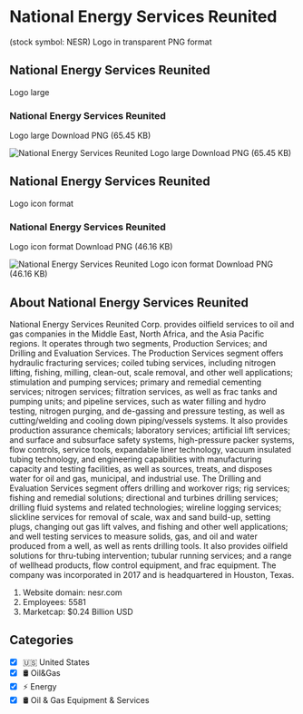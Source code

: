 # National Energy Services Reunited
 (stock symbol: NESR) Logo in transparent PNG format

## National Energy Services Reunited
 Logo large

### National Energy Services Reunited
 Logo large Download PNG (65.45 KB)

![National Energy Services Reunited
 Logo large Download PNG (65.45 KB)](/img/orig/NESR_BIG-7437b24e.png)

## National Energy Services Reunited
 Logo icon format

### National Energy Services Reunited
 Logo icon format Download PNG (46.16 KB)

![National Energy Services Reunited
 Logo icon format Download PNG (46.16 KB)](/img/orig/NESR-fba0f18c.png)

## About National Energy Services Reunited


National Energy Services Reunited Corp. provides oilfield services to oil and gas companies in the Middle East, North Africa, and the Asia Pacific regions. It operates through two segments, Production Services; and Drilling and Evaluation Services. The Production Services segment offers hydraulic fracturing services; coiled tubing services, including nitrogen lifting, fishing, milling, clean-out, scale removal, and other well applications; stimulation and pumping services; primary and remedial cementing services; nitrogen services; filtration services, as well as frac tanks and pumping units; and pipeline services, such as water filling and hydro testing, nitrogen purging, and de-gassing and pressure testing, as well as cutting/welding and cooling down piping/vessels systems. It also provides production assurance chemicals; laboratory services; artificial lift services; and surface and subsurface safety systems, high-pressure packer systems, flow controls, service tools, expandable liner technology, vacuum insulated tubing technology, and engineering capabilities with manufacturing capacity and testing facilities, as well as sources, treats, and disposes water for oil and gas, municipal, and industrial use. The Drilling and Evaluation Services segment offers drilling and workover rigs; rig services; fishing and remedial solutions; directional and turbines drilling services; drilling fluid systems and related technologies; wireline logging services; slickline services for removal of scale, wax and sand build-up, setting plugs, changing out gas lift valves, and fishing and other well applications; and well testing services to measure solids, gas, and oil and water produced from a well, as well as rents drilling tools. It also provides oilfield solutions for thru-tubing intervention; tubular running services; and a range of wellhead products, flow control equipment, and frac equipment. The company was incorporated in 2017 and is headquartered in Houston, Texas.

1. Website domain: nesr.com
2. Employees: 5581
3. Marketcap: $0.24 Billion USD


## Categories
- [x] 🇺🇸 United States
- [x] 🛢 Oil&Gas
- [x] ⚡ Energy
- [x] 🛢️ Oil & Gas Equipment & Services
